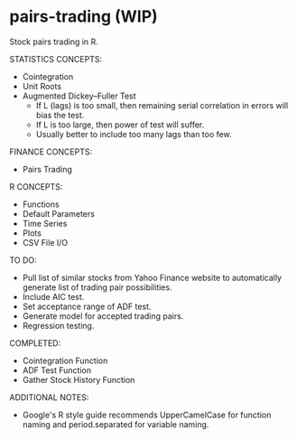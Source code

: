 pairs-trading (WIP)
=============
Stock pairs trading in R.


STATISTICS CONCEPTS:
  - Cointegration
  - Unit Roots
  - Augmented Dickey–Fuller Test
    - If L (lags) is too small, then remaining serial correlation in errors will bias the test.
    - If L is too large, then power of test will suffer.
    - Usually better to include too many lags than too few.

FINANCE CONCEPTS:
  - Pairs Trading

R CONCEPTS:
  - Functions
  - Default Parameters
  - Time Series
  - Plots
  - CSV File I/O

TO DO:
  - Pull list of similar stocks from Yahoo Finance website to automatically generate list of trading pair possibilities.
  - Include AIC test.
  - Set acceptance range of ADF test.
  - Generate model for accepted trading pairs.
  - Regression testing.

COMPLETED:
  - Cointegration Function
  - ADF Test Function
  - Gather Stock History Function

ADDITIONAL NOTES:
  - Google's R style guide recommends UpperCamelCase for function naming and period.separated for variable naming.
